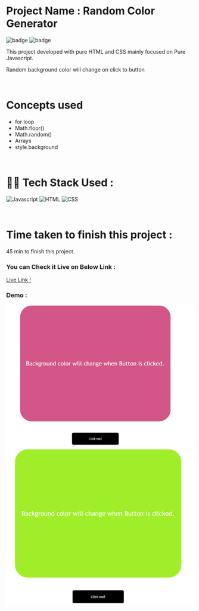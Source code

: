 # Project Name : **Random Color Generator** 
![badge](https://img.shields.io/badge/iNeuron-LCO-green) ![badge](https://img.shields.io/badge/Hitesh--Choudhary-Full%20Stack%20Javascript%20Course-orange)

This project developed with pure HTML and CSS mainly focused on Pure Javascript. <br/>

Random background color will change on click to button

<br/>

# Concepts used 
- for loop
- Math.floor()
- Math.random()
- Arrays
- style.background


<br/>

# 👩‍💻 Tech Stack Used :

![Javascript](https://img.shields.io/badge/JavaScript-F7DF1E?style=for-the-badge&logo=javascript&logoColor=black) ![HTML](https://img.shields.io/badge/HTML5-E34F26?style=for-the-badge&logo=html5&logoColor=white) ![CSS](https://img.shields.io/badge/CSS-239120?&style=for-the-badge&logo=css3&logoColor=white) 

<br/>

# Time taken to finish this project :

45 min to finish this project.

### You can Check it Live on Below Link :

[Live Link !](https://random-color-changer.netlify.app/)

### Demo :

![App Image](https://github.com/anitha-nagadasarink/color-changer/blob/Javascript-projects/Image/demo-1.PNG)
![App Image](https://github.com/anitha-nagadasarink/color-changer/blob/Javascript-projects/Image/demo-2.PNG)

